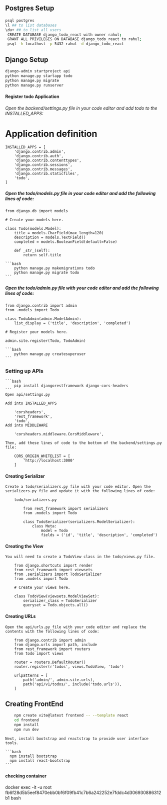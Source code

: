 ## Postgres Setup

#### 

```bash
psql postgres
\l ## to list databases
\du+ ## to list all users
 CREATE DATABASE django_todo_react with owner rahul;
 GRANT ALL PRIVILEGES ON DATABASE django_todo_react to rahul;
 psql -h localhost -p 5432 rahul -d django_todo_react
```
 ## Django Setup
```bash
django-admin startproject api
python manage.py startapp todo
python manage.py migrate
python manage.py runserver
```
#### Register todo Application

###### Open the backend/settings.py file in your code editor and add todo to the INSTALLED_APPS:

# Application definition

    INSTALLED_APPS = [
        'django.contrib.admin',
        'django.contrib.auth',
        'django.contrib.contenttypes',
        'django.contrib.sessions',
        'django.contrib.messages',
        'django.contrib.staticfiles',
        'todo',
    ]

##### Open the todo/models.py file in your code editor and add the following lines of code:

    from django.db import models

    # Create your models here.

    class Todo(models.Model):
        title = models.CharField(max_length=120)
        description = models.TextField()
        completed = models.BooleanField(default=False)

        def _str_(self):
            return self.title

    ```bash
        python manage.py makemigrations todo
        python manage.py migrate todo
    ```

##### Open the todo/admin.py file with your code editor and add the following lines of code:

    from django.contrib import admin
    from .models import Todo

    class TodoAdmin(admin.ModelAdmin):
        list_display = ('title', 'description', 'completed')

    # Register your models here.

    admin.site.register(Todo, TodoAdmin)

    ```bash
        python manage.py createsuperuser
    ```

### Setting up APIs

    ```bash
        pip install djangorestframework django-cors-headers
    ```
    Open api/settings.py

    Add into INSTALLED_APPS

        'corsheaders',
        'rest_framework',
        'todo',
    Add into MIDDLEWARE

        'corsheaders.middleware.CorsMiddleware',
    
    Then, add these lines of code to the bottom of the backend/settings.py file:

        CORS_ORIGIN_WHITELIST = [
            'http://localhost:3000'
        ]

#### Creating Serializer 

    Create a todo/serializers.py file with your code editor. Open the serializers.py file and update it with the following lines of code:

        todo/serializers.py

            from rest_framework import serializers
            from .models import Todo

            class TodoSerializer(serializers.ModelSerializer):
                class Meta:
                    model = Todo
                    fields = ('id', 'title', 'description', 'completed')

#### Creating the View

    You will need to create a TodoView class in the todo/views.py file.

        from django.shortcuts import render
        from rest_framework import viewsets
        from .serializers import TodoSerializer
        from .models import Todo

        # Create your views here.

        class TodoView(viewsets.ModelViewSet):
            serializer_class = TodoSerializer
            queryset = Todo.objects.all()

#### Creating URLs

    Open the api/urls.py file with your code editor and replace the contents with the following lines of code:

        from django.contrib import admin
        from django.urls import path, include
        from rest_framework import routers
        from todo import views

        router = routers.DefaultRouter()
        router.register(r'todos', views.TodoView, 'todo')

        urlpatterns = [
            path('admin/', admin.site.urls),
            path('api/v1/todos/', include('todo.urls')),
        ]

## Creating FrontEnd

```bash
    npm create vite@latest frontend -- --template react
    cd frontend
    npm install
    npm run dev
```

    Next, install bootstrap and reactstrap to provide user interface tools.

    ```bash
      npm install bootstrap
      npm install react-bootstrap
    ```

#### checking container
docker exec -it -u root fb6f28d5b5eef8470ebb0bf6f09fb41c7b6a242252e7fddc4d306930886312b1 bash